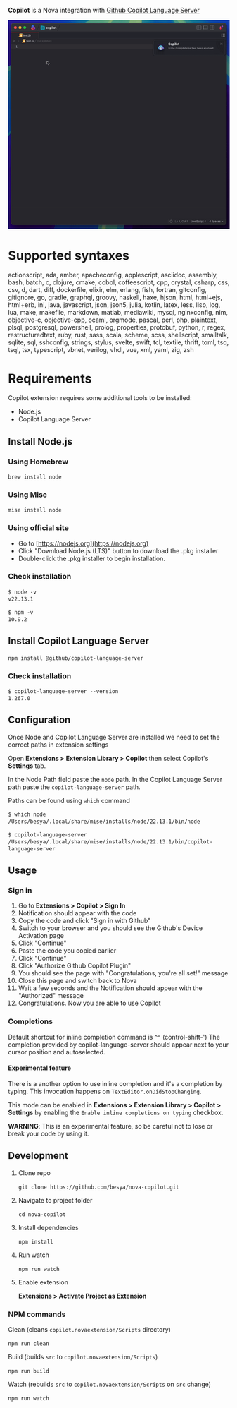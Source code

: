 **Copilot** is a Nova integration with [Github Copilot Language Server](https://www.npmjs.com/package/@github/copilot-language-server?activeTab=readme)

![Example](https://raw.githubusercontent.com/besya/nova-copilot/refs/heads/main/examples/example.gif)

# Supported syntaxes

actionscript, ada, amber, apacheconfig, applescript, asciidoc, assembly, bash, batch, c, clojure, cmake, cobol, coffeescript, cpp, crystal, csharp, css, csv, d, dart, diff, dockerfile, elixir, elm, erlang, fish, fortran, gitconfig, gitignore, go, gradle, graphql, groovy, haskell, haxe, hjson, html, html+ejs, html+erb, ini, java, javascript, json, json5, julia, kotlin, latex, less, lisp, log, lua, make, makefile, markdown, matlab, mediawiki, mysql, nginxconfig, nim, objective-c, objective-cpp, ocaml, orgmode, pascal, perl, php, plaintext, plsql, postgresql, powershell, prolog, properties, protobuf, python, r, regex, restructuredtext, ruby, rust, sass, scala, scheme, scss, shellscript, smalltalk, sqlite, sql, sshconfig, strings, stylus, svelte, swift, tcl, textile, thrift, toml, tsq, tsql, tsx, typescript, vbnet, verilog, vhdl, vue, xml, yaml, zig, zsh

# Requirements

Copilot extension requires some additional tools to be installed:

- Node.js
- Copilot Language Server

## Install Node.js

### Using Homebrew

```
brew install node
```

### Using Mise

```
mise install node
```

### Using official site

- Go to [https://nodejs.org](https://nodejs.org)
- Click "Download Node.js (LTS)" button to download the .pkg installer
- Double-click the .pkg installer to begin installation.

### Check installation

```
$ node -v
v22.13.1
```

```
$ npm -v
10.9.2
```

## Install Copilot Language Server

```
npm install @github/copilot-language-server
```

### Check installation

```
$ copilot-language-server --version
1.267.0
```

## Configuration

Once Node and Copilot Language Server are installed we need to set the correct paths in extension settings

Open **Extensions > Extension Library > Copilot** then select Copilot's **Settings** tab.

In the Node Path field paste the `node` path. In the Copilot Language Server path paste the `copilot-language-server` path.

Paths can be found using `which` command

```
$ which node
/Users/besya/.local/share/mise/installs/node/22.13.1/bin/node
```

```
$ copilot-language-server
/Users/besya/.local/share/mise/installs/node/22.13.1/bin/copilot-language-server
```

## Usage

### Sign in

1. Go to **Extensions > Copilot > Sign In**
2. Notification should appear with the code
3. Copy the code and click "Sign in with Github"
4. Switch to your browser and you should see the Github's Device Activation page
5. Click "Continue"
6. Paste the code you copied earlier
7. Click "Continue"
8. Click "Authorize Github Copilot Plugin"
9. You should see the page with "Congratulations, you're all set!" message
10. Close this page and switch back to Nova
11. Wait a few seconds and the Notification should appear with the "Authorized" message
12. Congratulations. Now you are able to use Copilot

### Completions

Default shortcut for inline completion command is `^"` (control-shift-')
The completion provided by copilot-language-server should appear next to your cursor position and autoselected.

#### Experimental feature

There is a another option to use inline completion and it's a completion by typing. This invocation happens on `TextEditor.onDidStopChanging`.

This mode can be enabled in **Extensions > Extension Library > Copilot > Settings** by enabling the `Enable inline completions on typing` checkbox.

**WARNING**: This is an experimental feature, so be careful not to lose or break your code by using it.

## Development

1. Clone repo

    `git clone https://github.com/besya/nova-copilot.git`

2. Navigate to project folder

    `cd nova-copilot`

3. Install dependencies

    `npm install`

4. Run watch

    `npm run watch`

5. Enable extension

    **Extensions > Activate Project as Extension**

### NPM commands

Clean (cleans `copilot.novaextension/Scripts` directory)

`npm run clean`

Build (builds `src` to `copilot.novaextension/Scripts`)

`npm run build`

Watch (rebuilds `src` to `copilot.novaextension/Scripts` on `src` change)

`npm run watch`
